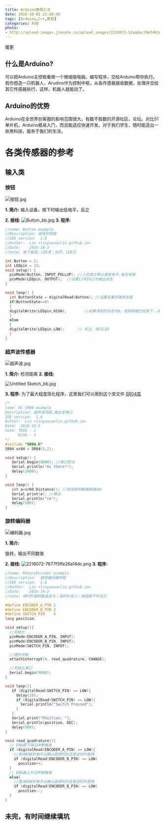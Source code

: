 ```yaml
---
title: Arduino教程汇总
date: 2016-10-02 22:48:49
tags: [Arduino,C++,教程]
categories: 科技
photo:
- http://upload-images.jianshu.io/upload_images/2218072-52aa8ec70e5463d4.jpg?imageMogr2/auto-orient/strip%7CimageView2/2/w/1240
---
```




缓更

<!-- more -->

## 什么是Arduino?
可以把Arduino主控板看做一个微缩版电脑，编写程序，交给Arduino帮你执行。
若你想造一只机器人，Arudino作为控制中枢，从各传感器接收数据，处理并交给其它传感器执行，这样，机器人就能动了。

## Arduino的优势
Arduino在全世界创客圈的影响范围很大，有数不胜数的开源社区、论坛。对比51单片机，Arduino极易入门，而且能适应快速开发。对于我们学生，随时能造出一些黑科技，服务于我们的生活。

# 各类传感器的参考
## 输入类

### 按钮
![按钮.jpg](http://upload-images.jianshu.io/upload_images/2218072-aeda78b724631135.jpg?imageMogr2/auto-orient/strip%7CimageView2/2/w/1240)

**1. 简介:**
输入设备，按下时输出低电平，反之

**2. 接线:**
![Button_bb.jpg](http://upload-images.jianshu.io/upload_images/2218072-cf474a2de3118976.jpg?imageMogr2/auto-orient/strip%7CimageView2/2/w/1240)
**3. 程序:**

``` c++
//name: Button example
//Description: 按扭的例程
//IDE version:  1.6
//Author:  Lin <linyuxuanlin.github.io>
//Date:    2016-10-3
//note: 按下按钮，LED亮；松开，LED灭

int Button = 2;
int LEDpin = 13;
void setup() {
  pinMode(Button, INPUT_PULLUP); //上拉使之默认接高电平,省去电阻
  pinMode(LEDpin, OUTPUT);  //设置13号IO口为输出状态
}

void loop() {
  int ButtonState = digitalRead(Button); //设置变量存储状态值
  if(ButtonState==0)
  {
  digitalWrite(LEDpin,HIGH);        //如果读到的状态为0，说明按键已经按下，点亮LED
  }
  else
  {
  digitalWrite(LEDpin,LOW);      // 反之，熄灭LED
  }   
}

```


### 超声波传感器
![超声波.jpg](http://upload-images.jianshu.io/upload_images/2218072-886fc319ad0ce660.jpg?imageMogr2/auto-orient/strip%7CimageView2/2/w/1240)

**1. 简介:**
检测距离
**2. 接线:**

![Untitled Sketch_bb.jpg](http://upload-images.jianshu.io/upload_images/2218072-3a74bc428d79e527.jpg?imageMogr2/auto-orient/strip%7CimageView2/2/w/1240)


**3. 程序:**
为了最大程度简化程序，这里我们可以用到这个库文件
[SR04库](https://yun.baidu.com/share/link?shareid=443161475&uk=3996344533)
``` c++
/*
name: HC-SR04 example
Description: 超声波测距,输出至串口
IDE version:  1.6
Author:  Lin <linyuxuanlin.github.io>
Date:  2016-10-5
note: TRIG - 2
      ECHO - 3
*/
#include "SR04.h"
SR04 sr04 = SR04(3,2);

void setup() {
   Serial.begin(9600); //串口启动
   Serial.println("Hi there!");
   delay(1000);
}

void loop() {
   int a=sr04.Distance(); //把读到的数据赋值给a
   Serial.print(a); //输出
   Serial.println("cm");
   delay(500);
}
```




### 旋转编码器
![编码器.jpg](http://upload-images.jianshu.io/upload_images/2218072-6ecc6cc10b9634c3.jpg?imageMogr2/auto-orient/strip%7CimageView2/2/w/1240)

**1. 简介:**

旋转，输出不同数值

**2. 接线:**
![2218072-7677f5ffe26a14dc.png](http://upload-images.jianshu.io/upload_images/2218072-1fb431c383273587.png?imageMogr2/auto-orient/strip%7CimageView2/2/w/1240)
**3. 程序:**
``` c++
//name: RotaryEncoder example
//Description:  旋转编码器例程
//IDE version:  1.6
//Author:  Lin <linyuxuanlin.github.io>
//Date:    2016-10-2
//note: 顺时针旋转数值变大；逆时针变小；按钮按下时显示

#define ENCODER_A_PIN 2
#define ENCODER_B_PIN 3
#define SWITCH_PIN    4
long position;

void setup(){
  //初始化
  pinMode(ENCODER_A_PIN, INPUT);
  pinMode(ENCODER_B_PIN, INPUT);
  pinMode(SWITCH_PIN, INPUT);

  //硬件中断
  attachInterrupt(0, read_quadrature, CHANGE);

  //初始化串口
  Serial.begin(9600);
}

void loop(){
   if (digitalRead(SWITCH_PIN) == LOW){
     delay(10);
     if (digitalRead(SWITCH_PIN) == LOW){
       Serial.println("Switch Pressed");
     }
   }
   Serial.print("Position: ");
   Serial.println(position, DEC);
   delay(500);
}

void read_quadrature(){  
  // ENA脚下降沿中断触发
  if (digitalRead(ENCODER_A_PIN) == LOW){   
    //查询ENB的电平以确认是顺时针还是逆时针旋转
    if (digitalRead(ENCODER_B_PIN) == LOW)
      position++;
  }
  // ENA脚上升沿中断触发
  else{
    //查询ENB的电平以确认是顺时针还是逆时针旋转
    if (digitalRead(ENCODER_B_PIN) == LOW)
      position--;
  }
}

```


## 未完，有时间继续填坑
